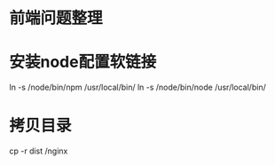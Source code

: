 # 前端问题整理

# 安装node配置软链接
ln -s /node/bin/npm /usr/local/bin/
ln -s /node/bin/node /usr/local/bin/

# 拷贝目录
cp -r dist /nginx

